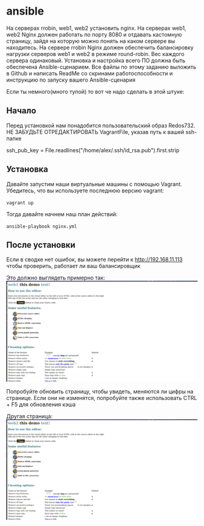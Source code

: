 # ansible

На серверах rrobin, web1, web2 установить nginx.
    На серверах web1, web2 Nginx должен работать по порту 8080 и отдавать кастомную страницу, зайдя на которую можно понять на каком сервере вы находитесь.
    На сервере rrobin Nginx должен обеспечить балансировку нагрузки серверов web1 и web2 в режиме round-robin. Вес каждого сервера одинаковый.
    Установка и настройка всего ПО должна быть обеспечена Ansible-сценарием.
    Все файлы по этому заданию выложить в Github и написать ReadMe со скринами работоспособности и инструкцию по запуску вашего Ansible-сценария

Если ты немного(много тупой) то вот че надо сделать в этой штуке:

Начало
---
Перед установкой нам понадобится пользовательский образ Redos732.
НЕ ЗАБУДЬТЕ ОТРЕДАКТИРОВАТЬ VagrantFile, указав путь к вашей ssh-папке

ssh_pub_key = File.readlines("/home/alex/.ssh/id_rsa.pub").first.strip

Установка
---
Давайте запустим наши виртуальные машины с помощью Vagrant. Убедитесь, что вы используете последнюю версию vagrant:

`vagrant up`

Тогда давайте начнем наш план действий:

`ansible-playbook nginx.yml`

После установки
---
Если в сводке нет ошибок, вы можете перейти к http://192.168.11.113 чтобы проверить, работает ли ваш балансировщик

Это должно выглядеть примерно так:
![](https://github.com/AlexanderPodprugin/ansible2/blob/main/web1.jpg)

Попробуйте обновить страницу, чтобы увидеть, меняются ли цифры на странице. Если они не изменятся, попробуйте также использовать CTRL + F5 для обновления кэша

Другая страница:
![](https://github.com/AlexanderPodprugin/ansible2/blob/main/web2.jpg)
